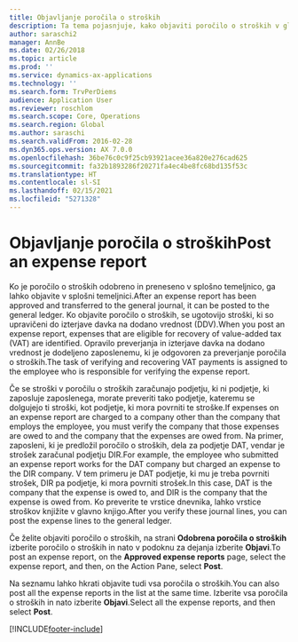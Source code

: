```yaml
---
title: Objavljanje poročila o stroških
description: Ta tema pojasnjuje, kako objaviti poročilo o stroških v glavni knjigi.
author: saraschi2
manager: AnnBe
ms.date: 02/26/2018
ms.topic: article
ms.prod: ''
ms.service: dynamics-ax-applications
ms.technology: ''
ms.search.form: TrvPerDiems
audience: Application User
ms.reviewer: roschlom
ms.search.scope: Core, Operations
ms.search.region: Global
ms.author: saraschi
ms.search.validFrom: 2016-02-28
ms.dyn365.ops.version: AX 7.0.0
ms.openlocfilehash: 36be76c0c9f25cb93921acee36a820e276cad625
ms.sourcegitcommit: fa32b1893286f20271fa4ec4be8fc68bd135f53c
ms.translationtype: HT
ms.contentlocale: sl-SI
ms.lasthandoff: 02/15/2021
ms.locfileid: "5271328"
---
```

# <a name="post-an-expense-report"></a><span data-ttu-id="4de05-103">Objavljanje poročila o stroških</span><span class="sxs-lookup"><span data-stu-id="4de05-103">Post an expense report</span></span>

<span data-ttu-id="4de05-104">Ko je poročilo o stroških odobreno in preneseno v splošno temeljnico, ga lahko objavite v splošni temeljnici.</span><span class="sxs-lookup"><span data-stu-id="4de05-104">After an expense report has been approved and transferred to the general journal, it can be posted to the general ledger.</span></span> <span data-ttu-id="4de05-105">Ko objavite poročilo o stroških, se ugotovijo stroški, ki so upravičeni do izterjave davka na dodano vrednost (DDV).</span><span class="sxs-lookup"><span data-stu-id="4de05-105">When you post an expense report, expenses that are eligible for recovery of value-added tax (VAT) are identified.</span></span> <span data-ttu-id="4de05-106">Opravilo preverjanja in izterjave davka na dodano vrednost je dodeljeno zaposlenemu, ki je odgovoren za preverjanje poročila o stroških.</span><span class="sxs-lookup"><span data-stu-id="4de05-106">The task of verifying and recovering VAT payments is assigned to the employee who is responsible for verifying the expense report.</span></span>

<span data-ttu-id="4de05-107">Če se stroški v poročilu o stroških zaračunajo podjetju, ki ni podjetje, ki zaposluje zaposlenega, morate preveriti tako podjetje, kateremu se dolgujejo ti stroški, kot podjetje, ki mora povrniti te stroške.</span><span class="sxs-lookup"><span data-stu-id="4de05-107">If expenses on an expense report are charged to a company other than the company that employs the employee, you must verify the company that those expenses are owed to and the company that the expenses are owed from.</span></span> <span data-ttu-id="4de05-108">Na primer, zaposleni, ki je predložil poročilo o stroških, dela za podjetje DAT, vendar je strošek zaračunal podjetju DIR.</span><span class="sxs-lookup"><span data-stu-id="4de05-108">For example, the employee who submitted an expense report works for the DAT company but charged an expense to the DIR company.</span></span> <span data-ttu-id="4de05-109">V tem primeru je DAT podjetje, ki mu je treba povrniti strošek, DIR pa podjetje, ki mora povrniti strošek.</span><span class="sxs-lookup"><span data-stu-id="4de05-109">In this case, DAT is the company that the expense is owed to, and DIR is the company that the expense is owed from.</span></span> <span data-ttu-id="4de05-110">Ko preverite te vrstice dnevnika, lahko vrstice stroškov knjižite v glavno knjigo.</span><span class="sxs-lookup"><span data-stu-id="4de05-110">After you verify these journal lines, you can post the expense lines to the general ledger.</span></span>

<span data-ttu-id="4de05-111">Če želite objaviti poročilo o stroških, na strani **Odobrena poročila o stroških** izberite poročilo o stroških in nato v podoknu za dejanja izberite **Objavi**.</span><span class="sxs-lookup"><span data-stu-id="4de05-111">To post an expense report, on the **Approved expense reports** page, select the expense report, and then, on the Action Pane, select **Post**.</span></span>

<span data-ttu-id="4de05-112">Na seznamu lahko hkrati objavite tudi vsa poročila o stroških.</span><span class="sxs-lookup"><span data-stu-id="4de05-112">You can also post all the expense reports in the list at the same time.</span></span> <span data-ttu-id="4de05-113">Izberite vsa poročila o stroških in nato izberite **Objavi**.</span><span class="sxs-lookup"><span data-stu-id="4de05-113">Select all the expense reports, and then select **Post**.</span></span>


[!INCLUDE[footer-include](../includes/footer-banner.md)]